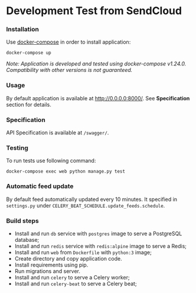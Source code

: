 # Development Test from SendCloud

### Installation

Use [docker-compose](https://docs.docker.com/compose/) in order to install application:

`docker-compose up`

_Note: Application is developed and tested using docker-compose v1.24.0. 
Compatibility with other versions is not guaranteed._ 


### Usage
By default application is available at http://0.0.0.0:8000/. 
See **Specification** section for details.


### Specification

API Specification is available at `/swagger/`.


### Testing

To run tests use following command:

`docker-compose exec web python manage.py test`


### Automatic feed update

By default feed automatically updated every 10 minutes. It specified in `settings.py` under
`CELERY_BEAT_SCHEDULE.update_feeds.schedule`.


### Build steps

- Install and run `db` service with `postgres` image to serve a PostgreSQL database;
- Install and run `redis` service with `redis:alpine` image to serve a Redis;
- Install and run `web` from `Dockerfile` with `python:3` image;
- Create directory and copy application code.
- Install requirements using pip.
- Run migrations and server.
- Install and run `celery` to serve a Celery worker;
- Install and run `celery-beat` to serve a Celery beat;



